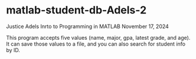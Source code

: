 # matlab-student-db-Adels-2

Justice Adels
Inrto to Programming in MATLAB
November 17, 2024


This program accepts five values (name, major, gpa, latest grade, and age). It can save those values to a file, and you can also search for student info by ID.

